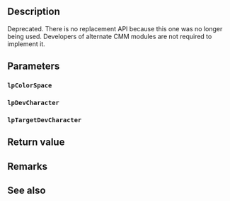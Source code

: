 ## Description

Deprecated. There is no replacement API because this one was no longer being used. Developers of alternate CMM modules are not required to implement it.

## Parameters

### `lpColorSpace`

### `lpDevCharacter`

### `lpTargetDevCharacter`

## Return value

## Remarks

## See also